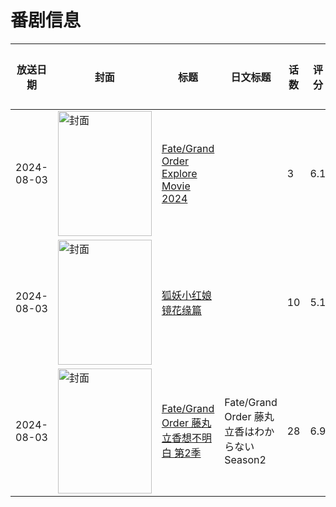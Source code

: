 # 番剧信息

|放送日期|封面|标题|日文标题|话数|评分|评分人数|
|---|---|---|---|---|---|---|
|2024-08-03|<img src="https://lain.bgm.tv/pic/cover/c/0b/3d/506074_TuVuF.jpg" alt="封面" style="width:150px;height:200px;object-fit:cover;">|[Fate/Grand Order Explore Movie 2024](https://bangumi.tv/subject/506074)||3|6.1|64人评分|
|2024-08-03|<img src="https://lain.bgm.tv/pic/cover/c/df/f6/449344_Zk6ls.jpg" alt="封面" style="width:150px;height:200px;object-fit:cover;">|[狐妖小红娘 镜花缘篇](https://bangumi.tv/subject/449344)||10|5.1|64人评分|
|2024-08-03|<img src="https://lain.bgm.tv/pic/cover/c/ce/e4/506873_xdo4D.jpg" alt="封面" style="width:150px;height:200px;object-fit:cover;">|[Fate/Grand Order 藤丸立香想不明白 第2季](https://bangumi.tv/subject/506873)|Fate/Grand Order 藤丸立香はわからない Season2|28|6.9|99人评分|
